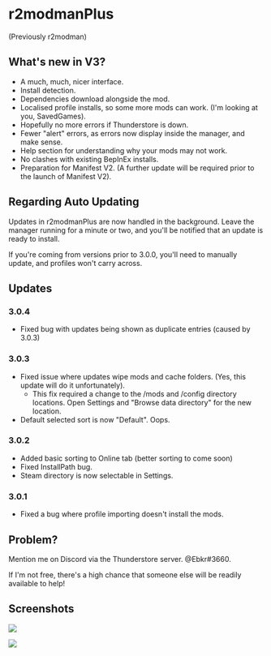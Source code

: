 # r2modmanPlus 
(Previously r2modman)

## What's new in V3?
- A much, much, nicer interface.
- Install detection.
- Dependencies download alongside the mod.
- Localised profile installs, so some more mods can work. (I'm looking at you, SavedGames).
- Hopefully no more errors if Thunderstore is down.
- Fewer "alert" errors, as errors now display inside the manager, and make sense.
- Help section for understanding why your mods may not work.
- No clashes with existing BepInEx installs.
- Preparation for Manifest V2. (A further update will be required prior to the launch of Manifest V2).

## Regarding Auto Updating
Updates in r2modmanPlus are now handled in the background. Leave the manager running for a minute or two, and you'll be notified that an update is ready to install.

If you're coming from versions prior to 3.0.0, you'll need to manually update, and profiles won't carry across.

## Updates
### 3.0.4
- Fixed bug with updates being shown as duplicate entries (caused by 3.0.3)

### 3.0.3
- Fixed issue where updates wipe mods and cache folders. (Yes, this update will do it unfortunately).
    - This fix required a change to the /mods and /config directory locations. Open Settings and "Browse data directory" for the new location.
- Default selected sort is now "Default". Oops.

### 3.0.2
- Added basic sorting to Online tab (better sorting to come soon)
- Fixed InstallPath bug.
- Steam directory is now selectable in Settings.

### 3.0.1
- Fixed a bug where profile importing doesn't install the mods.

## Problem?
Mention me on Discord via the Thunderstore server. @Ebkr#3660.

If I'm not free, there's a high chance that someone else will be readily available to help!

## Screenshots

![](https://i.imgur.com/z1yfnMT.png)

![](https://i.imgur.com/9BbH8dd.png)